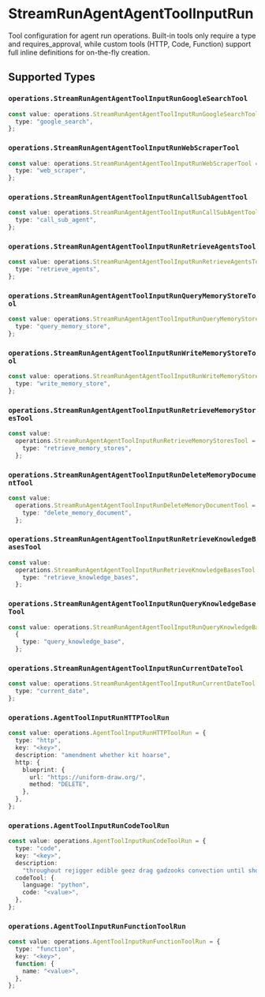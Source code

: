 # StreamRunAgentAgentToolInputRun

Tool configuration for agent run operations. Built-in tools only require a type and requires_approval, while custom tools (HTTP, Code, Function) support full inline definitions for on-the-fly creation.


## Supported Types

### `operations.StreamRunAgentAgentToolInputRunGoogleSearchTool`

```typescript
const value: operations.StreamRunAgentAgentToolInputRunGoogleSearchTool = {
  type: "google_search",
};
```

### `operations.StreamRunAgentAgentToolInputRunWebScraperTool`

```typescript
const value: operations.StreamRunAgentAgentToolInputRunWebScraperTool = {
  type: "web_scraper",
};
```

### `operations.StreamRunAgentAgentToolInputRunCallSubAgentTool`

```typescript
const value: operations.StreamRunAgentAgentToolInputRunCallSubAgentTool = {
  type: "call_sub_agent",
};
```

### `operations.StreamRunAgentAgentToolInputRunRetrieveAgentsTool`

```typescript
const value: operations.StreamRunAgentAgentToolInputRunRetrieveAgentsTool = {
  type: "retrieve_agents",
};
```

### `operations.StreamRunAgentAgentToolInputRunQueryMemoryStoreTool`

```typescript
const value: operations.StreamRunAgentAgentToolInputRunQueryMemoryStoreTool = {
  type: "query_memory_store",
};
```

### `operations.StreamRunAgentAgentToolInputRunWriteMemoryStoreTool`

```typescript
const value: operations.StreamRunAgentAgentToolInputRunWriteMemoryStoreTool = {
  type: "write_memory_store",
};
```

### `operations.StreamRunAgentAgentToolInputRunRetrieveMemoryStoresTool`

```typescript
const value:
  operations.StreamRunAgentAgentToolInputRunRetrieveMemoryStoresTool = {
    type: "retrieve_memory_stores",
  };
```

### `operations.StreamRunAgentAgentToolInputRunDeleteMemoryDocumentTool`

```typescript
const value:
  operations.StreamRunAgentAgentToolInputRunDeleteMemoryDocumentTool = {
    type: "delete_memory_document",
  };
```

### `operations.StreamRunAgentAgentToolInputRunRetrieveKnowledgeBasesTool`

```typescript
const value:
  operations.StreamRunAgentAgentToolInputRunRetrieveKnowledgeBasesTool = {
    type: "retrieve_knowledge_bases",
  };
```

### `operations.StreamRunAgentAgentToolInputRunQueryKnowledgeBaseTool`

```typescript
const value: operations.StreamRunAgentAgentToolInputRunQueryKnowledgeBaseTool =
  {
    type: "query_knowledge_base",
  };
```

### `operations.StreamRunAgentAgentToolInputRunCurrentDateTool`

```typescript
const value: operations.StreamRunAgentAgentToolInputRunCurrentDateTool = {
  type: "current_date",
};
```

### `operations.AgentToolInputRunHTTPToolRun`

```typescript
const value: operations.AgentToolInputRunHTTPToolRun = {
  type: "http",
  key: "<key>",
  description: "amendment whether kit hoarse",
  http: {
    blueprint: {
      url: "https://uniform-draw.org/",
      method: "DELETE",
    },
  },
};
```

### `operations.AgentToolInputRunCodeToolRun`

```typescript
const value: operations.AgentToolInputRunCodeToolRun = {
  type: "code",
  key: "<key>",
  description:
    "throughout rejigger edible geez drag gadzooks convection until shout",
  codeTool: {
    language: "python",
    code: "<value>",
  },
};
```

### `operations.AgentToolInputRunFunctionToolRun`

```typescript
const value: operations.AgentToolInputRunFunctionToolRun = {
  type: "function",
  key: "<key>",
  function: {
    name: "<value>",
  },
};
```

